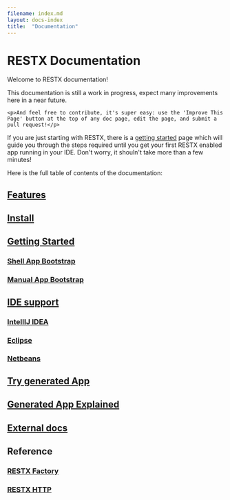 ```yaml
---
filename: index.md
layout: docs-index
title:  "Documentation"
---
```

# RESTX Documentation

Welcome to RESTX documentation!

<div class="note">
	<p>This documentation is still a work in progress, expect many improvements here in a near future.</p>

	<p>And feel free to contribute, it's super easy: use the 'Improve This Page' button at the top of any doc page, edit the page, and submit a pull request!</p>
</div>

<div class="note">
<p>If you are just starting with RESTX, there is a <a href="getting-started.html">getting started</a> page which will guide you through the steps required until you get your first RESTX enabled app running in your IDE. Don't worry, it shouln't take more than a few minutes!</p>
</div>

Here is the full table of contents of the documentation:
## [Features](features.html)
## [Install](install.html)
## [Getting Started](getting-started.html)
### [Shell App Bootstrap](shell-app-bootstrap.html)
### [Manual App Bootstrap](manual-app-bootstrap.html)
## [IDE support](ide.html)
### [IntellIJ IDEA](ide-idea.html) 
### [Eclipse](ide-eclipse.html)
### [Netbeans](ide-netbeans.html)
## [Try generated App](try-generated-app.html)
## [Generated App Explained](generated-app-explained.html)
## [External docs](external-docs.html)
## Reference
### [RESTX Factory](ref-factory.html)
### [RESTX HTTP](ref-core.html)
